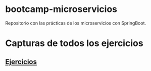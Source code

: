 # bootcamp-microservicios
Repositorio con las prácticas de los microservicios con SpringBoot.

# Capturas de todos los ejercicios
## [Ejercicios](capturas%20de%20las%20tareas/)
